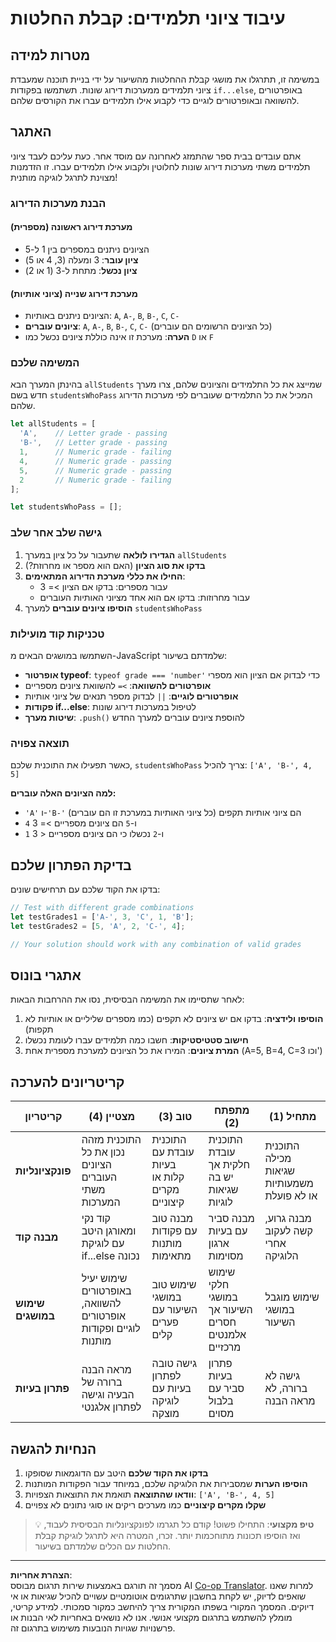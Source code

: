 <!--
CO_OP_TRANSLATOR_METADATA:
{
  "original_hash": "ffe366b2d1f037b99fbadbe1dc81083d",
  "translation_date": "2025-10-23T01:12:08+00:00",
  "source_file": "2-js-basics/3-making-decisions/assignment.md",
  "language_code": "he"
}
-->
# עיבוד ציוני תלמידים: קבלת החלטות

## מטרות למידה

במשימה זו, תתרגלו את מושגי קבלת ההחלטות מהשיעור על ידי בניית תוכנה שמעבדת ציוני תלמידים ממערכות דירוג שונות. תשתמשו בפקודות `if...else`, באופרטורים להשוואה ובאופרטורים לוגיים כדי לקבוע אילו תלמידים עברו את הקורסים שלהם.

## האתגר

אתם עובדים בבית ספר שהתמזג לאחרונה עם מוסד אחר. כעת עליכם לעבד ציוני תלמידים משתי מערכות דירוג שונות לחלוטין ולקבוע אילו תלמידים עברו. זו הזדמנות מצוינת לתרגל לוגיקה מותנית!

### הבנת מערכות הדירוג

#### מערכת דירוג ראשונה (מספרית)
- הציונים ניתנים במספרים בין 1 ל-5
- **ציון עובר**: 3 ומעלה (3, 4 או 5)
- **ציון נכשל**: מתחת ל-3 (1 או 2)

#### מערכת דירוג שנייה (ציוני אותיות)
- הציונים ניתנים באותיות: `A`, `A-`, `B`, `B-`, `C`, `C-`
- **ציונים עוברים**: `A`, `A-`, `B`, `B-`, `C`, `C-` (כל הציונים הרשומים הם עוברים)
- **הערה**: מערכת זו אינה כוללת ציונים נכשל כמו `D` או `F`

### המשימה שלכם

בהינתן המערך הבא `allStudents` שמייצג את כל התלמידים והציונים שלהם, צרו מערך חדש בשם `studentsWhoPass` המכיל את כל התלמידים שעוברים לפי מערכות הדירוג שלהם.

```javascript
let allStudents = [
  'A',    // Letter grade - passing
  'B-',   // Letter grade - passing  
  1,      // Numeric grade - failing
  4,      // Numeric grade - passing
  5,      // Numeric grade - passing
  2       // Numeric grade - failing
];

let studentsWhoPass = [];
```

### גישה שלב אחר שלב

1. **הגדירו לולאה** שתעבור על כל ציון במערך `allStudents`
2. **בדקו את סוג הציון** (האם הוא מספר או מחרוזת?)
3. **החילו את כללי מערכת הדירוג המתאימים**:
   - עבור מספרים: בדקו אם הציון >= 3
   - עבור מחרוזות: בדקו אם הוא אחד מציוני האותיות העוברים
4. **הוסיפו ציונים עוברים** למערך `studentsWhoPass`

### טכניקות קוד מועילות

השתמשו במושגים הבאים מ-JavaScript שלמדתם בשיעור:

- **אופרטור typeof**: `typeof grade === 'number'` כדי לבדוק אם הציון הוא מספרי
- **אופרטורים להשוואה**: `>=` להשוואת ציונים מספריים
- **אופרטורים לוגיים**: `||` לבדוק מספר תנאים של ציוני אותיות
- **פקודות if...else**: לטיפול במערכות דירוג שונות
- **שיטות מערך**: `.push()` להוספת ציונים עוברים למערך החדש

### תוצאה צפויה

כאשר תפעילו את התוכנית שלכם, `studentsWhoPass` צריך להכיל: `['A', 'B-', 4, 5]`

**למה הציונים האלה עוברים:**
- `'A'` ו-`'B-'` הם ציוני אותיות תקפים (כל ציוני האותיות במערכת זו הם עוברים)
- `4` ו-`5` הם ציונים מספריים >= 3
- `1` ו-`2` נכשלו כי הם ציונים מספריים < 3

## בדיקת הפתרון שלכם

בדקו את הקוד שלכם עם תרחישים שונים:

```javascript
// Test with different grade combinations
let testGrades1 = ['A-', 3, 'C', 1, 'B'];
let testGrades2 = [5, 'A', 2, 'C-', 4];

// Your solution should work with any combination of valid grades
```

## אתגרי בונוס

לאחר שתסיימו את המשימה הבסיסית, נסו את ההרחבות הבאות:

1. **הוסיפו ולידציה**: בדקו אם יש ציונים לא תקפים (כמו מספרים שליליים או אותיות לא תקפות)
2. **חישוב סטטיסטיקות**: חשבו כמה תלמידים עברו לעומת נכשלו
3. **המרת ציונים**: המירו את כל הציונים למערכת מספרית אחת (A=5, B=4, C=3 וכו')

## קריטריונים להערכה

| קריטריון | מצטיין (4) | טוב (3) | מתפתח (2) | מתחיל (1) |
|----------|------------|----------|-----------|-----------|
| **פונקציונליות** | התוכנית מזהה נכון את כל הציונים העוברים משתי המערכות | התוכנית עובדת עם בעיות קלות או מקרים קיצוניים | התוכנית עובדת חלקית אך יש בה שגיאות לוגיות | התוכנית מכילה שגיאות משמעותיות או לא פועלת |
| **מבנה קוד** | קוד נקי ומאורגן היטב עם לוגיקת if...else נכונה | מבנה טוב עם פקודות מותנות מתאימות | מבנה סביר עם בעיות ארגון מסוימות | מבנה גרוע, קשה לעקוב אחרי הלוגיקה |
| **שימוש במושגים** | שימוש יעיל באופרטורים להשוואה, אופרטורים לוגיים ופקודות מותנות | שימוש טוב במושגי השיעור עם פערים קלים | שימוש חלקי במושגי השיעור אך חסרים אלמנטים מרכזיים | שימוש מוגבל במושגי השיעור |
| **פתרון בעיות** | מראה הבנה ברורה של הבעיה וגישה לפתרון אלגנטי | גישה טובה לפתרון בעיות עם לוגיקה מוצקה | פתרון בעיות סביר עם בלבול מסוים | גישה לא ברורה, לא מראה הבנה |

## הנחיות להגשה

1. **בדקו את הקוד שלכם** היטב עם הדוגמאות שסופקו
2. **הוסיפו הערות** שמסבירות את הלוגיקה שלכם, במיוחד עבור הפקודות המותנות
3. **וודאו שהתוצאה** תואמת את התוצאות הצפויות: `['A', 'B-', 4, 5]`
4. **שקלו מקרים קיצוניים** כמו מערכים ריקים או סוגי נתונים לא צפויים

> 💡 **טיפ מקצועי**: התחילו פשוט! קודם כל תגרמו לפונקציונליות הבסיסית לעבוד, ואז הוסיפו תכונות מתוחכמות יותר. זכרו, המטרה היא לתרגל לוגיקת קבלת החלטות עם הכלים שלמדתם בשיעור.

---

**הצהרת אחריות**:  
מסמך זה תורגם באמצעות שירות תרגום מבוסס AI [Co-op Translator](https://github.com/Azure/co-op-translator). למרות שאנו שואפים לדיוק, יש לקחת בחשבון שתרגומים אוטומטיים עשויים להכיל שגיאות או אי דיוקים. המסמך המקורי בשפתו המקורית צריך להיחשב כמקור סמכותי. למידע קריטי, מומלץ להשתמש בתרגום מקצועי אנושי. אנו לא נושאים באחריות לאי הבנות או פרשנויות שגויות הנובעות משימוש בתרגום זה.